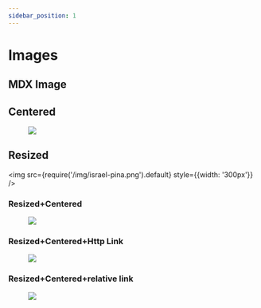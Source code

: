 ```yaml
---
sidebar_position: 1
---
```


# Images

## MDX Image

## Centered

<figure style={{textAlign: 'center'}}>
  <img src={require('/img/docusaurus.png').default} />
</figure>

## Resized

<img src={require('/img/israel-pina.png').default} style={{width: '300px'}} />

### Resized+Centered

<figure style={{textAlign: 'center'}}>
  <img src={require('/img/israel-pina.png').default} style={{width: '400px'}} />
</figure>

### Resized+Centered+Http Link

<figure style={{textAlign: 'center'}}>
  <a href="https://news.ycombinator.com">
    <img
      src={require('/img/israel-pina.png').default}
      style={{width: '300px'}}
    />
  </a>
</figure>

### Resized+Centered+relative link

<figure style={{textAlign: 'center'}}>
  <a href="./relative-images/relative-images">
    <img
      src={require('/img/israel-pina.png').default}
      style={{width: '300px'}}
    />
  </a>
</figure>
